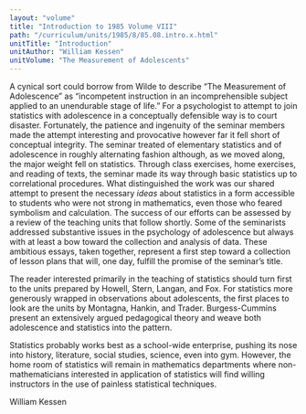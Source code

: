 ```yaml
---
layout: "volume"
title: "Introduction to 1985 Volume VIII"
path: "/curriculum/units/1985/8/85.08.intro.x.html"
unitTitle: "Introduction"
unitAuthor: "William Kessen"
unitVolume: "The Measurement of Adolescents"
---
```

<body>
<p>
A cynical sort could borrow from Wilde to describe “The Measurement of Adolescence” as “incompetent instruction in an incomprehensible subject applied to an unendurable stage of life.” For a psychologist to attempt to join statistics with adolescence in a conceptually defensible way is to court disaster. Fortunately, the patience and ingenuity of the seminar members made the attempt interesting and provocative however far it fell short of conceptual integrity.
The seminar treated of elementary statistics and of adolescence in roughly alternating fashion although, as we moved along, the major weight fell on statistics. Through class exercises, home exercises, and reading of texts, the seminar made its way through basic statistics up to correlational procedures. What distinguished the work was our shared attempt to present the necessary
<i>
ideas
</i>
about statistics in a form accessible to students who were not strong in mathematics, even those who feared symbolism and calculation. The success of our efforts can be assessed by a review of the teaching units that follow shortly. Some of the seminarists addressed substantive issues in the psychology of adolescence but always with at least a bow toward the collection and analysis of data. These ambitious essays, taken together, represent a first step toward a collection of lesson plans that will, one day, fulfill the promise of the seminar’s title.
</p>
<p>
The reader interested primarily in the teaching of statistics should turn first to the units prepared by Howell, Stern, Langan, and Fox. For statistics more generously wrapped in observations about adolescents, the first places to look are the units by Montagna, Hankin, and Trader. Burgess-Cummins present an extensively argued pedagogical theory and weave both adolescence and statistics into the pattern.
</p>
<p>
Statistics probably works best as a school-wide enterprise, pushing its nose into history, literature, social studies, science, even into gym. However, the home room of statistics will remain in mathematics departments where non-mathematicians interested in application of statistics will find willing instructors in the use of painless statistical techniques.
</p>
<p>
William Kessen
</p>
</body>